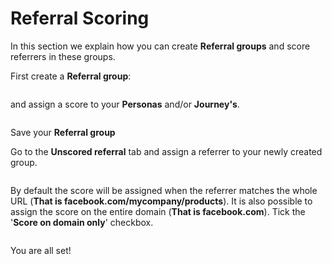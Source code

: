 # Referral Scoring

In this section we explain how you can create **Referral groups** and score referrers in these groups.

First create a **Referral group**:

![]()

and assign a score to your **Personas** and/or **Journey's**.

![]()

Save your **Referral group**

Go to the **Unscored referral** tab and assign a referrer to your newly created group.

![]()

By default the score will be assigned when the referrer matches the whole URL (**That is facebook.com/mycompany/products**). It is also possible to assign the score on the entire domain (**That is facebook.com**). Tick the '**Score on domain only**' checkbox.

![]()

You are all set!